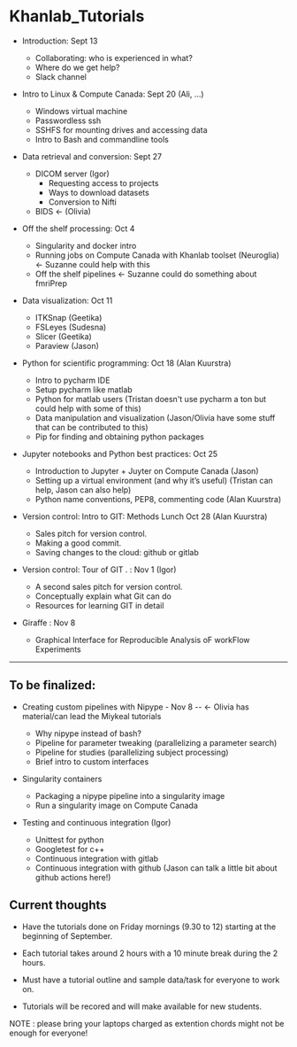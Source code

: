 # Khanlab_Tutorials

* Introduction: Sept 13
  * Collaborating: who is experienced in what?
  * Where do we get help?
  * Slack channel

* Intro to Linux & Compute Canada: Sept 20 (Ali, ...)
  * Windows virtual machine
  * Passwordless ssh
  * SSHFS for mounting drives and accessing data
  * Intro to Bash and commandline tools

* Data retrieval and conversion: Sept 27
  * DICOM server (Igor)
    * Requesting access to projects
    * Ways to download datasets
    * Conversion to Nifti
  * BIDS <- (Olivia)

* Off the shelf processing: Oct 4
  * Singularity and docker intro
  * Running jobs on Compute Canada with Khanlab toolset (Neuroglia) <- Suzanne could help with this
  * Off the shelf pipelines <- Suzanne could do something about fmriPrep

* Data visualization: Oct 11
  * ITKSnap (Geetika)
  * FSLeyes (Sudesna)
  * Slicer (Geetika)
  * Paraview (Jason)

* Python for scientific programming: Oct 18 (Alan Kuurstra)
  * Intro to pycharm IDE
  * Setup pycharm like matlab
  * Python for matlab users (Tristan doesn't use pycharm a ton but could help with some of this)
  * Data manipulation and visualization (Jason/Olivia have some stuff that can be contributed to this)
  * Pip for finding and obtaining python packages

* Jupyter notebooks and Python best practices: Oct 25
  * Introduction to Jupyter + Juyter on Compute Canada (Jason)
  * Setting up a virtual environment (and why it’s useful) (Tristan can help, Jason can also help)
  * Python name conventions, PEP8, commenting code (Alan Kuurstra)

* Version control: Intro to GIT: Methods Lunch Oct 28 (Alan Kuurstra)
  * Sales pitch for version control.
  * Making a good commit.
  * Saving changes to the cloud: github or gitlab

* Version control: Tour of GIT . :  Nov 1  (Igor)
  * A second sales pitch for version control.
  * Conceptually explain what Git can do
  * Resources for learning GIT in detail

* Giraffe : Nov 8
  * Graphical Interface for Reproducible Analysis oF workFlow Experiments


---- ---- ----


## To be finalized:
* Creating custom pipelines with Nipype - Nov 8 -- <- Olivia has material/can lead the Miykeal tutorials
  * Why nipype instead of bash?  
  * Pipeline for parameter tweaking (parallelizing a parameter search)
  * Pipeline for studies (parallelizing subject processing)
  * Brief intro to custom interfaces

* Singularity containers
  * Packaging a nipype pipeline into a singularity image
  * Run a singularity image on Compute Canada

* Testing and continuous integration (Igor)
  * Unittest for python
  * Googletest for c++
  * Continuous integration  with gitlab
  * Continuous integration with github (Jason can talk a little bit about github actions here!)


## Current thoughts

* Have the tutorials done on Friday mornings (9.30 to 12) starting at the beginning of September.

* Each tutorial takes around 2 hours with a 10 minute break during the 2 hours.

* Must have a tutorial outline and sample data/task for everyone to work on.

* Tutorials will be recored and will make available for new students.

NOTE : please bring your laptops charged as extention chords might not be enough for everyone!
